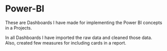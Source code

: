 # Power-BI
These are Dashboards I have made for implementing the Power BI concepts in a Projects.

In all Dashboards I have imported the raw data and cleaned those data.
Also, created few measures for including cards in a report.
